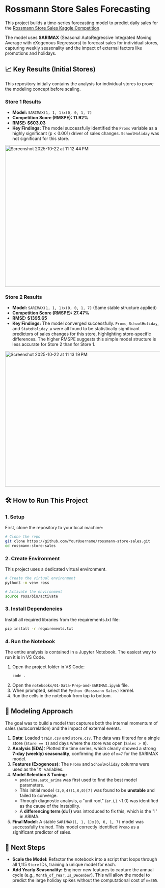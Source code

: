 # Rossmann Store Sales Forecasting

This project builds a time-series forecasting model to predict daily sales for the [Rossmann Store Sales Kaggle Competition](https://www.kaggle.com/c/rossmann-store-sales).

The model uses **SARIMAX** (Seasonal AutoRegressive Integrated Moving Average with eXogenous Regressors) to forecast sales for individual stores, capturing weekly seasonality and the impact of external factors like promotions and holidays.

## 📈 Key Results (Initial Stores)

This repository initially contains the analysis for individual stores to prove the modeling concept before scaling.

### Store 1 Results

* **Model:** `SARIMAX(1, 1, 1)x(0, 0, 1, 7)`
* **Competition Score (RMSPE):** **11.92%**
* **RMSE:** **$603.03**
* **Key Findings:** The model successfully identified the `Promo` variable as a highly significant (p < 0.001) driver of sales changes. `SchoolHoliday` was not significant for this store.

<img width="905" height="459" alt="Screenshot 2025-10-22 at 11 12 44 PM" src="https://github.com/user-attachments/assets/2f4cc82a-b4f1-47fd-b1e2-962e60d0708b" />


### Store 2 Results

* **Model:** `SARIMAX(1, 1, 1)x(0, 0, 1, 7)` (Same stable structure applied)
* **Competition Score (RMSPE):** **27.47%**
* **RMSE:** **$1395.65**
* **Key Findings:** The model converged successfully. `Promo`, `SchoolHoliday`, and `StateHoliday_a` were all found to be statistically significant predictors of sales changes for this store, highlighting store-specific differences. The higher RMSPE suggests this simple model structure is less accurate for Store 2 than for Store 1.

<img width="879" height="440" alt="Screenshot 2025-10-22 at 11 13 19 PM" src="https://github.com/user-attachments/assets/79a785fd-52c3-49b1-82cf-45d7f2d9e1ce" />


## 🛠️ How to Run This Project

### 1. Setup

First, clone the repository to your local machine:

```bash
# Clone the repo
git clone https://github.com/YourUsername/rossmann-store-sales.git
cd rossmann-store-sales
```

### 2. Create Environment

This project uses a dedicated virtual environment.

```bash
# Create the virtual environment
python3 -m venv ross

# Activate the environment
source ross/bin/activate
```

### 3. Install Dependencies

Install all required libraries from the requirements.txt file:

```bash
pip install -r requirements.txt
```

### 4. Run the Notebook

The entire analysis is contained in a Jupyter Notebook. The easiest way to run it is in VS Code.

1.  Open the project folder in VS Code:
    ```bash
    code .
    ```
2.  Open the `notebooks/01-Data-Prep-and-SARIMAX.ipynb` file.
3.  When prompted, select the `Python (Rossmann Sales)` kernel.
4.  Run the cells in the notebook from top to bottom.

## 🧮 Modeling Approach

The goal was to build a model that captures both the internal momentum of sales (autocorrelation) and the impact of external events.

1.  **Data:** Loaded `train.csv` and `store.csv`. The data was filtered for a single store (`Store == 1`) and days where the store was open (`Sales > 0`).
2.  **Analysis (EDA):** Plotted the time series, which clearly showed a strong **7-day (weekly) seasonality**, confirming the use of `m=7` for the SARIMAX model.
3.  **Features (Exogenous):** The `Promo` and `SchoolHoliday` columns were used as the 'X' variables.
4.  **Model Selection & Tuning:**
    - `pmdarima.auto_arima` was first used to find the best model parameters.
    - This initial model `(3,0,4)(1,0,0)[7]` was found to be **unstable** and failed to converge.
    - Through diagnostic analysis, a "unit root" (`ar.L1` ~1.0) was identified as the cause of the instability.
    - A **differencing term (d=1)** was introduced to fix this, which is the "I" in ARIMA.
5.  **Final Model:** A stable `SARIMAX(1, 1, 1)x(0, 0, 1, 7)` model was successfully trained. This model correctly identified `Promo` as a significant predictor of sales.

## 🚀 Next Steps

- **Scale the Model:** Refactor the notebook into a script that loops through all 1,115 `Store` IDs, training a unique model for each.
- **Add Yearly Seasonality:** Engineer new features to capture the annual cycle (e.g., `Month_of_Year`, `Is_December`). This will allow the model to predict the large holiday spikes without the computational cost of `m=365`.
